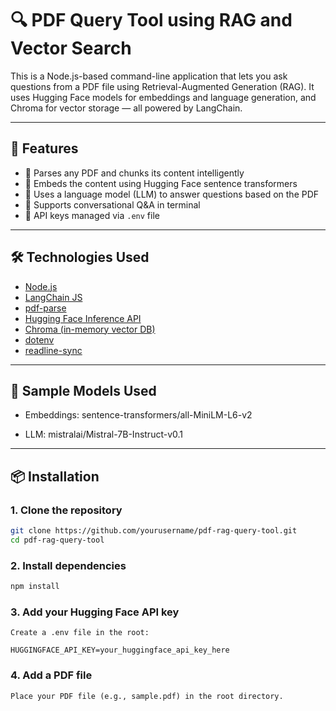 # 🔍 PDF Query Tool using RAG and Vector Search

This is a Node.js-based command-line application that lets you ask questions from a PDF file using Retrieval-Augmented Generation (RAG). It uses Hugging Face models for embeddings and language generation, and Chroma for vector storage — all powered by LangChain.

---

## 🚀 Features

- 📄 Parses any PDF and chunks its content intelligently
- 🧠 Embeds the content using Hugging Face sentence transformers
- 🤖 Uses a language model (LLM) to answer questions based on the PDF
- 🔁 Supports conversational Q&A in terminal
- 🔐 API keys managed via `.env` file

---

## 🛠️ Technologies Used

- [Node.js](https://nodejs.org/)
- [LangChain JS](https://js.langchain.com/)
- [pdf-parse](https://www.npmjs.com/package/pdf-parse)
- [Hugging Face Inference API](https://huggingface.co/inference-api)
- [Chroma (in-memory vector DB)](https://www.trychroma.com/)
- [dotenv](https://www.npmjs.com/package/dotenv)
- [readline-sync](https://www.npmjs.com/package/readline-sync)

---

## 🧪 Sample Models Used

- Embeddings: sentence-transformers/all-MiniLM-L6-v2

- LLM: mistralai/Mistral-7B-Instruct-v0.1

---

## 📦 Installation

### 1. Clone the repository
```bash
git clone https://github.com/yourusername/pdf-rag-query-tool.git
cd pdf-rag-query-tool
```
### 2. Install dependencies
```bash
npm install
```
### 3. Add your Hugging Face API key
```
Create a .env file in the root:

HUGGINGFACE_API_KEY=your_huggingface_api_key_here
```

### 4. Add a PDF file
```
Place your PDF file (e.g., sample.pdf) in the root directory.
```
